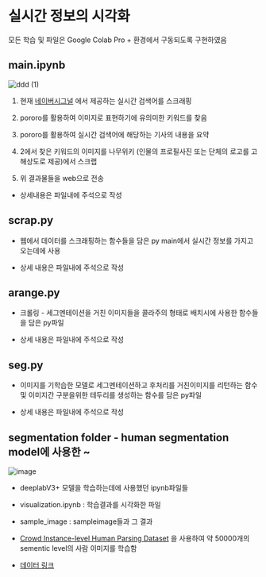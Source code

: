 # 실시간 정보의 시각화 

모든 학습 및 파일은 Google Colab Pro + 환경에서 구동되도록 구현하였음

## main.ipynb

![ddd (1)](https://user-images.githubusercontent.com/102151612/186292064-3eed209c-b070-48c9-8c48-a18e55b92f1c.png)

1. 현재 [네이버시그널](https://www.signal.bz/) 에서 제공하는 실시간 검색어를 스크래핑

2. pororo를 활용하여 이미지로 표현하기에 유의미한 키워드를 찾음

3. pororo를 활용하여 실시간 검색어에 해당하는 기사의 내용을 요약

4. 2에서 찾은 키워드의 이미지를 나무위키 (인물의 프로필사진 또는 단체의 로고를 고해상도로 제공)에서 스크랩

5. 위 결과물들을 web으로 전송

* 상세내용은 파일내에 주석으로 작성

## scrap.py

- 웹에서 데이터를 스크래핑하는 함수들을 담은 py main에서 실시간 정보를 가지고오는데에 사용

- 상세 내용은 파일내에 주석으로 작성

## arange.py

- 크롤링 - 세그멘테이션을 거친 이미지들을 콜라주의 형태로 배치시에 사용한 함수들을 담은 py파일

- 상세 내용은 파일내에 주석으로 작성

## seg.py

- 이미지를 기학습한 모델로 세그멘테이션하고 후처리를 거친이미지를 리턴하는 함수 및 이미지간 구분을위한 테두리를 생성하는 함수를 담은 py파일

- 상세 내용은 파일내에 주석으로 작성

## segmentation folder - human segmentation model에 사용한 ~

![image](https://user-images.githubusercontent.com/102151612/186291825-5ae6f6d2-db7a-4b5b-b0f5-e3d3ce73e58c.png)

- deeplabV3+ 모델을 학습하는데에 사용했던 ipynb파일들

- visualization.ipynb : 학습결과를 시각화한 파일

- sample_image : sampleimage들과 그 결과

- [Crowd Instance-level Human Parsing Dataset](https://arxiv.org/abs/1811.12596) 을 사용하여 약 50000개의 sementic level의 사람 이미지를 학습함
- [데이터 링크](https://drive.google.com/uc?id=1B9A9UCJYMwTL4oBEo4RZfbMZMaZhKJaz)
